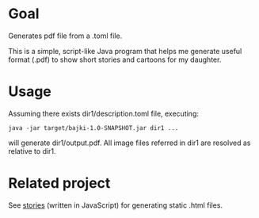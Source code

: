 # Goal 
Generates pdf file from a .toml file.

This is a simple, script-like Java program that helps me generate useful format (.pdf)
to show short stories and cartoons for my daughter.

# Usage
Assuming there exists dir1/description.toml file, executing:
``` shell
java -jar target/bajki-1.0-SNAPSHOT.jar dir1 ...
```
will generate dir1/output.pdf.
All image files referred in dir1 are resolved as relative to dir1.

# Related project
See [stories](https://github.com/kamchy/stories) (written in JavaScript) for generating static .html files.






